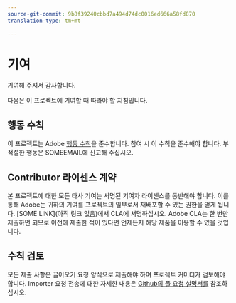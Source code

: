 ```yaml
---
source-git-commit: 9b8f39240cbbd7a494d74dc0016ed666a58fd870
translation-type: tm+mt

---
```

# 기여

기여해 주셔서 감사합니다.

다음은 이 프로젝트에 기여할 때 따라야 할 지침입니다.

## 행동 수칙

이 프로젝트는 Adobe [행동 수칙](https://git.corp.adobe.com/OpenSourceAdvisoryBoard/starter-repo/blob/master/CODE_OF_CONDUCT.md)을 준수합니다. 참여 시 이 수칙을 준수해야 합니다. 부적절한 행동은 SOMEEMAIL에 신고해 주십시오.

## Contributor 라이센스 계약

본 프로젝트에 대한 모든 타사 기여는 서명된 기여자 라이센스를 동반해야 합니다. 이를 통해 Adobe는 귀하의 기여를 프로젝트의 일부로서
재배포할 수 있는 권한을 얻게 됩니다. [SOME LINK](아직 링크 없음)에서 CLA에 서명하십시오. Adobe CLA는 한 번만 제출하면 되므로 이전에 제출한 적이 있다면 언제든지 해당 제품을 이용할 수 있을 것입니다.

## 수칙 검토

모든 제출 사항은 끌어오기 요청 양식으로 제출해야 하며 프로젝트 커미터가
검토해야 합니다. Importer 요청 전송에 대한 자세한 내용은 [Github의 풀 요청 설명서를](https://help.github.com/articles/about-pull-requests/) 참조하십시오.
